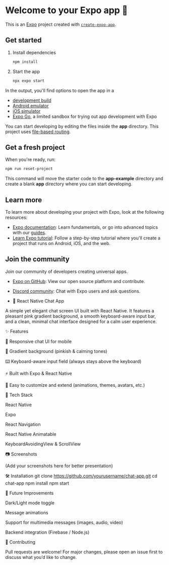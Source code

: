 # Welcome to your Expo app 👋

This is an [Expo](https://expo.dev) project created with [`create-expo-app`](https://www.npmjs.com/package/create-expo-app).

## Get started

1. Install dependencies

   ```bash
   npm install
   ```

2. Start the app

   ```bash
   npx expo start
   ```

In the output, you'll find options to open the app in a

- [development build](https://docs.expo.dev/develop/development-builds/introduction/)
- [Android emulator](https://docs.expo.dev/workflow/android-studio-emulator/)
- [iOS simulator](https://docs.expo.dev/workflow/ios-simulator/)
- [Expo Go](https://expo.dev/go), a limited sandbox for trying out app development with Expo

You can start developing by editing the files inside the **app** directory. This project uses [file-based routing](https://docs.expo.dev/router/introduction).

## Get a fresh project

When you're ready, run:

```bash
npm run reset-project
```

This command will move the starter code to the **app-example** directory and create a blank **app** directory where you can start developing.

## Learn more

To learn more about developing your project with Expo, look at the following resources:

- [Expo documentation](https://docs.expo.dev/): Learn fundamentals, or go into advanced topics with our [guides](https://docs.expo.dev/guides).
- [Learn Expo tutorial](https://docs.expo.dev/tutorial/introduction/): Follow a step-by-step tutorial where you'll create a project that runs on Android, iOS, and the web.

## Join the community

Join our community of developers creating universal apps.

- [Expo on GitHub](https://github.com/expo/expo): View our open source platform and contribute.
- [Discord community](https://chat.expo.dev): Chat with Expo users and ask questions.

- 💬 React Native Chat App

A simple yet elegant chat screen UI built with React Native.
It features a pleasant pink gradient background, a smooth keyboard-aware input bar, and a clean, minimal chat interface designed for a calm user experience.

✨ Features

📱 Responsive chat UI for mobile

🎨 Gradient background (pinkish & calming tones)

⌨️ Keyboard-aware input field (always stays above the keyboard)

⚡ Built with Expo & React Native

🧩 Easy to customize and extend (animations, themes, avatars, etc.)

🚀 Tech Stack

React Native

Expo

React Navigation

React Native Animatable

KeyboardAvoidingView & ScrollView

📷 Screenshots

(Add your screenshots here for better presentation)

🛠️ Installation
git clone https://github.com/yourusername/chat-app.git
cd chat-app
npm install
npm start

🔮 Future Improvements

Dark/Light mode toggle

Message animations

Support for multimedia messages (images, audio, video)

Backend integration (Firebase / Node.js)

🤝 Contributing

Pull requests are welcome! For major changes, please open an issue first to discuss what you’d like to change.
